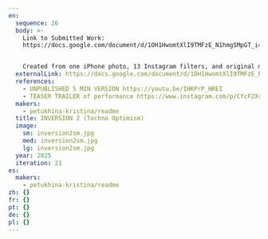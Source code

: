 ```yaml
---
en:
  sequence: 26
  body: >-
    L﻿ink to Submitted Work:
    https://docs.google.com/document/d/1OH1HwomtXlI9TMFzE_N1hmgSMpGT_i4Z/edit?usp=sharing&ouid=117620230526860872163&rtpof=true&sd=true


    Created from one iPhone photo, 13 Instagram filters, and original music, this project captures the sonic tension of pandemic isolation. Industrial noise from neighbors’ repairs became a duet with my violin and synths — transforming stress into sound art through tech and creativity.
  externalLink: https://docs.google.com/document/d/1OH1HwomtXlI9TMFzE_N1hmgSMpGT_i4Z/edit?usp=sharing&ouid=117620230526860872163&rtpof=true&sd=true
  references:
    - UNPUBLISHED 5 MIN VERSION https://youtu.be/IHKPrP_HREI
    - TEASER TRAILER of performance https://www.instagram.com/p/CYcF2XrIWao/
  makers:
    - petukhina-kristina/readme
  title: INVERSION 2 (Techno Optimism)
  image:
    sm: inversion2sm.jpg
    med: inversion2sm.jpg
    lg: inversion2sm.jpg
  year: 2025
  iteration: 21
es:
  makers:
    - petukhina-kristina/readme
zh: {}
fr: {}
pt: {}
de: {}
pl: {}
---
```

